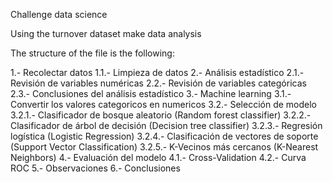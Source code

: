 Challenge data science

Using the turnover dataset make data analysis

The structure of the file is the following:

1.- Recolectar datos
1.1.- Limpieza de datos
2.- Análisis estadístico
2.1.- Revisión de variables numéricas
2.2.- Revisión de variables categóricas
2.3.- Conclusiones del análisis estadístico
3.- Machine learning
3.1.- Convertir los valores categoricos en numericos
3.2.- Selección de modelo
3.2.1.- Clasificador de bosque aleatorio (Random forest classifier)
3.2.2.- Clasificador de árbol de decisión (Decision tree classifier)
3.2.3.- Regresión logística (Logistic Regression)
3.2.4.- Clasificación de vectores de soporte (Support Vector Classification)
3.2.5.- K-Vecinos más cercanos (K-Nearest Neighbors)
4.- Evaluación del modelo
4.1.- Cross-Validation
4.2.- Curva ROC
5.- Observaciones
6.- Conclusiones
